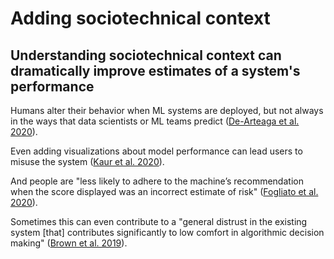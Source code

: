 # Adding sociotechnical context

## Understanding sociotechnical context can dramatically improve estimates of a system's performance
Humans alter their behavior when ML systems are deployed, but not always in the ways that data scientists or ML teams predict ([De-Arteaga et al. 2020](https://arxiv.org/pdf/2002.08035.pdf)).

Even adding visualizations about model performance can lead users to  misuse the system ([Kaur et al. 2020](http://www.jennwv.com/papers/interp-ds.pdf)).

And people are "less likely to adhere to the machine’s recommendation when the score displayed was an incorrect estimate of risk" ([Fogliato et al. 2020](https://www.dropbox.com/s/kyk1067yk6a6yqp/Lessons_from_the_Deployment_of_an_Algorithmic_Tool_in_Child_Welfare.pdf?dl=0)).

Sometimes this can even contribute to a "general distrust in the existing system [that] contributes significantly to low comfort in algorithmic decision making" ([Brown et al. 2019](https://www.andrew.cmu.edu/user/achoulde/files/accountability_final_balanced.pdf)).
